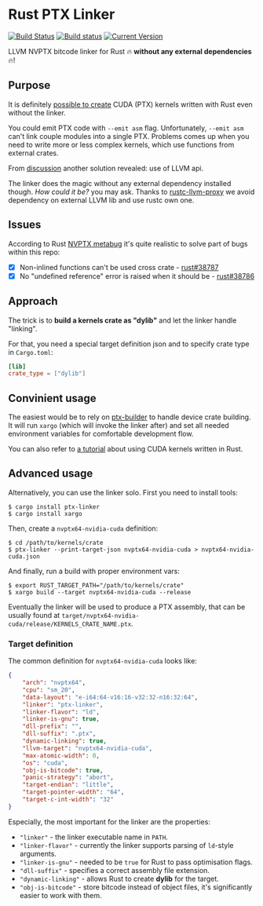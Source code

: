 # Rust PTX Linker
[![Build Status](https://travis-ci.org/denzp/rust-ptx-linker.svg?branch=master)](https://travis-ci.org/denzp/rust-ptx-linker)
[![Build status](https://ci.appveyor.com/api/projects/status/fjhq7mdp1skpjfqu/branch/master?svg=true)](https://ci.appveyor.com/project/denzp/rust-ptx-linker/branch/master)
[![Current Version](https://img.shields.io/crates/v/ptx-linker.svg)](https://crates.io/crates/ptx-linker)

LLVM NVPTX bitcode linker for Rust 🔥 **without any external dependencies** 🔥!

## Purpose
It is definitely [possible to create](https://github.com/japaric/nvptx) CUDA (PTX) kernels written with Rust even without the linker.

You could emit PTX code with `--emit asm` flag.
Unfortunately, `--emit asm` can't link couple modules into a single PTX.
Problems comes up when you need to write more or less complex kernels, which use functions from external crates.

From [discussion](https://github.com/nagisa/math.rs/pull/3#issuecomment-304737732) another solution revealed: use of LLVM api.

The linker does the magic without any external dependency installed though.
*How could it be?* you may ask.
Thanks to [rustc-llvm-proxy](https://crates.io/crates/rustc-llvm-proxy) we avoid dependency on external LLVM lib and use rustc own one.

## Issues
According to Rust [NVPTX metabug](https://github.com/rust-lang/rust/issues/38789) it's quite realistic to solve part of bugs within this repo:

- [x] Non-inlined functions can't be used cross crate - [rust#38787](https://github.com/rust-lang/rust/issues/38787)
- [x] No "undefined reference" error is raised when it should be - [rust#38786](https://github.com/rust-lang/rust/issues/38786)

## Approach
The trick is to **build a kernels crate as "dylib"** and let the linker handle "linking".

For that, you need a special target definition json and to specify crate type in `Cargo.toml`:
``` toml
[lib]
crate_type = ["dylib"]
```

## Convinient usage
The easiest would be to rely on [ptx-builder](https://crates.io/crates/ptx-builder) to handle device crate building.
It will run `xargo` (which will invoke the linker after) and set all needed environment variables for comfortable development flow.

You can also refer to [a tutorial](https://github.com/denzp/rust-inline-cuda-tutorial/tree/master/chapter-1) about using CUDA kernels written in Rust.

## Advanced usage
Alternatively, you can use the linker solo.
First you need to install tools:
```
$ cargo install ptx-linker
$ cargo install xargo
```

Then, create a `nvptx64-nvidia-cuda` definition:
```
$ cd /path/to/kernels/crate
$ ptx-linker --print-target-json nvptx64-nvidia-cuda > nvptx64-nvidia-cuda.json
```

And finally, run a build with proper environment vars:
```
$ export RUST_TARGET_PATH="/path/to/kernels/crate"
$ xargo build --target nvptx64-nvidia-cuda --release
```

Eventually the linker will be used to produce a PTX assembly, that can be usually found at `target/nvptx64-nvidia-cuda/release/KERNELS_CRATE_NAME.ptx`.

### Target definition
The common definition for `nvptx64-nvidia-cuda` looks like:
``` json
{
    "arch": "nvptx64",
    "cpu": "sm_20",
    "data-layout": "e-i64:64-v16:16-v32:32-n16:32:64",
    "linker": "ptx-linker",
    "linker-flavor": "ld",
    "linker-is-gnu": true,
    "dll-prefix": "",
    "dll-suffix": ".ptx",
    "dynamic-linking": true,
    "llvm-target": "nvptx64-nvidia-cuda",
    "max-atomic-width": 0,
    "os": "cuda",
    "obj-is-bitcode": true,
    "panic-strategy": "abort",
    "target-endian": "little",
    "target-pointer-width": "64",
    "target-c-int-width": "32"
}
```

Especially, the most important for the linker are the properties:
* `"linker"` - the linker executable name in `PATH`.
* `"linker-flavor"` - currently the linker supports parsing of `ld`-style arguments.
* `"linker-is-gnu"` - needed to be `true` for Rust to pass optimisation flags.
* `"dll-suffix"` - specifies a correct assembly file extension.
* `"dynamic-linking"` - allows Rust to create **dylib** for the target.
* `"obj-is-bitcode"` - store bitcode instead of object files, it's significantly easier to work with them.
